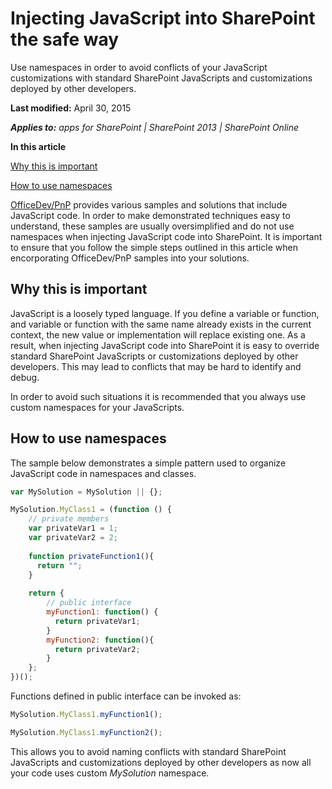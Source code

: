 # Injecting JavaScript into SharePoint the safe way
Use namespaces in order to avoid conflicts of your JavaScript customizations with standard SharePoint JavaScripts and customizations deployed by other developers. 

 **Last modified:** April 30, 2015

 _**Applies to:** apps for SharePoint | SharePoint 2013 | SharePoint Online_

**In this article**

[Why this is important](#sectionSection0)

[How to use namespaces](#sectionSection1)

[OfficeDev/PnP](https://github.com/OfficeDev/PnP/) provides various samples and solutions that include JavaScript code. In order to make demonstrated techniques easy to understand, these samples are usually oversimplified and do not use namespaces when  injecting JavaScript code into SharePoint. It is important to ensure that you follow the simple steps outlined in this article when encorporating OfficeDev/PnP samples into your solutions.

## Why this is important
<a name="sectionSection0"> </a>

JavaScript is a loosely typed language. If you define a variable or function, and variable or function with the same name already exists in the current context, the new value or implementation will replace existing one.
As a result, when injecting JavaScript code into SharePoint it is easy to override standard SharePoint JavaScripts or customizations deployed by other developers.
This may lead to conflicts that may be hard to identify and debug.

In order to avoid such situations it is recommended that you always use custom namespaces for your JavaScripts.

## How to use namespaces
<a name="sectionSection1"> </a>

The sample below demonstrates a simple pattern used to organize JavaScript code in namespaces and classes.

```JavaScript
var MySolution = MySolution || {};

MySolution.MyClass1 = (function () {
    // private members
    var privateVar1 = 1;
    var privateVar2 = 2;
    
    function privateFunction1(){
      return "";
    }
    
    return {
        // public interface
        myFunction1: function() {
          return privateVar1;
        }
        myFunction2: function(){
          return privateVar2;
        }
    };
})();
```

Functions defined in public interface can be invoked as:
```JavaScript
MySolution.MyClass1.myFunction1();

MySolution.MyClass1.myFunction2();
```

This allows you to avoid naming conflicts with standard SharePoint JavaScripts and customizations deployed by other developers as now all your code uses custom *MySolution* namespace.
